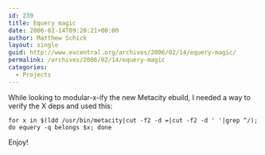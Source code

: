 ```yaml
---
id: 239
title: Equery magic
date: 2006-02-14T09:20:21+00:00
author: Matthew Schick
layout: single
guid: http://www.excentral.org/archives/2006/02/14/equery-magic/
permalink: /archives/2006/02/14/equery-magic
categories:
  - Projects
---
```

While looking to modular-x-ify the new Metacity ebuild, I needed a way to verify the X deps and used this:

```shell
for x in $(ldd /usr/bin/metacity|cut -f2 -d =|cut -f2 -d ' '|grep ^/); do equery -q belongs $x; done
```

Enjoy!
